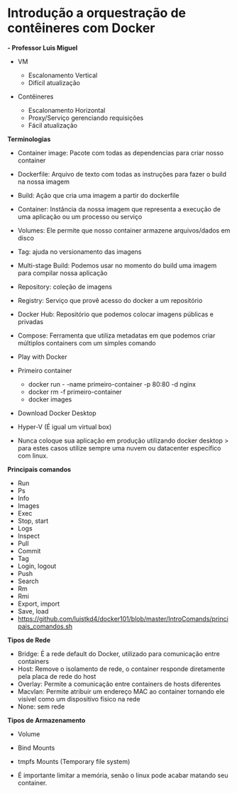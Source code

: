 # Introdução a orquestração de contêineres com Docker
**- Professor Luis Miguel**

- VM
  - Escalonamento Vertical
  - Difícil atualização

- Contêineres
  - Escalonamento Horizontal
  - Proxy/Serviço gerenciando requisições
  - Fácil atualização

**Terminologias**
- Container image: Pacote com todas as dependencias para criar nosso container
- Dockerfile: Arquivo de texto com todas as instruções para fazer o build na nossa imagem
- Build: Ação que cria uma imagem a partir do dockerfile
- Container: Instância da nossa imagem que representa a execução de uma aplicação ou um processo ou serviço
- Volumes: Ele permite que nosso container armazene arquivos/dados em disco
- Tag: ajuda no versionamento das imagens
- Multi-stage Build: Podemos usar no momento do build uma imagem para compilar nossa aplicação
- Repository: coleção de imagens
- Registry: Serviço que provê acesso do docker a um repositório
- Docker Hub: Repositório que podemos colocar imagens públicas e privadas
- Compose: Ferramenta que utiliza metadatas em que podemos criar múltiplos containers com um simples comando

- Play with Docker

- Primeiro container
  - docker run - -name primeiro-container -p 80:80 -d nginx
  - docker rm -f primeiro-container
  - docker images

- Download Docker Desktop
- Hyper-V (É igual um virtual box)

- Nunca coloque sua aplicação em produção utilizando docker desktop > para estes casos utilize sempre uma nuvem ou datacenter específico com linux.

**Principais comandos**
- Run
- Ps
- Info
- Images
- Exec
- Stop, start
- Logs
- Inspect
- Pull
- Commit
- Tag
- Login, logout
- Push
- Search
- Rm
- Rmi
- Export, import
- Save, load
- https://github.com/luistkd4/docker101/blob/master/IntroComands/principais_comandos.sh

**Tipos de Rede**
- Bridge: É a rede default do Docker, utilizado para comunicação entre containers
- Host: Remove o isolamento de rede, o container responde diretamente pela placa de rede do host
- Overlay: Permite a comunicação entre containers de hosts diferentes
- Macvlan: Permite atribuir um endereço MAC ao container tornando ele visível como um dispositivo físico na rede
- None: sem rede

**Tipos de Armazenamento**
- Volume
- Bind Mounts
- tmpfs Mounts (Temporary file system)

- É importante limitar a memória, senão o linux pode acabar matando seu container.
